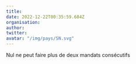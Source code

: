 ```yaml
---
title: 
date: 2022-12-22T00:35:59.684Z
organisation: 
author: 
twitter: 
avatar: "/img/pays/SN.svg"
---
```


Nul ne peut faire plus de deux mandats consécutifs 